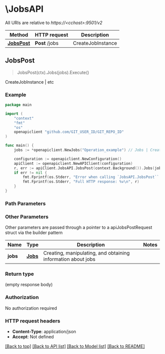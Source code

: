# \JobsAPI

All URIs are relative to *https://&lt;cchost&gt;:9501/v2*

Method | HTTP request | Description
------------- | ------------- | -------------
[**JobsPost**](JobsAPI.md#JobsPost) | **Post** /jobs | CreateJobInstance | etc



## JobsPost

> JobsPost(ctx).Jobs(jobs).Execute()

CreateJobInstance | etc

### Example

```go
package main

import (
	"context"
	"fmt"
	"os"
	openapiclient "github.com/GIT_USER_ID/GIT_REPO_ID"
)

func main() {
	jobs := *openapiclient.NewJobs("Operation_example") // Jobs | Creating, manipulating, and obtaining information about jobs

	configuration := openapiclient.NewConfiguration()
	apiClient := openapiclient.NewAPIClient(configuration)
	r, err := apiClient.JobsAPI.JobsPost(context.Background()).Jobs(jobs).Execute()
	if err != nil {
		fmt.Fprintf(os.Stderr, "Error when calling `JobsAPI.JobsPost``: %v\n", err)
		fmt.Fprintf(os.Stderr, "Full HTTP response: %v\n", r)
	}
}
```

### Path Parameters



### Other Parameters

Other parameters are passed through a pointer to a apiJobsPostRequest struct via the builder pattern


Name | Type | Description  | Notes
------------- | ------------- | ------------- | -------------
 **jobs** | [**Jobs**](Jobs.md) | Creating, manipulating, and obtaining information about jobs | 

### Return type

 (empty response body)

### Authorization

No authorization required

### HTTP request headers

- **Content-Type**: application/json
- **Accept**: Not defined

[[Back to top]](#) [[Back to API list]](../README.md#documentation-for-api-endpoints)
[[Back to Model list]](../README.md#documentation-for-models)
[[Back to README]](../README.md)

